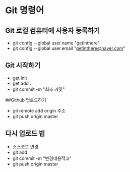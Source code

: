 # Git 명령어

## Git 로컬 컴퓨터에 사용자 등록하기

- git config --global user.name "getinthere"
- git config --global user.email "getinthere@naver.com"

## Git 시작하기

- get init
- get add .
- git commit -m "최초 커밋"

##Github 업로드하기

- git remote add origin 주소
- git push origin master

## 다시 업로드 법

- 소스코드 변경
- git add .
- git commit -m "변경내용적고"
- git push origin master
